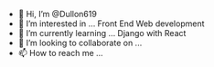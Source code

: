 - 👋 Hi, I’m @Dullon619
- 👀 I’m interested in ... Front End Web development
- 🌱 I’m currently learning ... Django with React
- 💞️ I’m looking to collaborate on ...
- 📫 How to reach me ...

<!---
Dullon619/Dullon619 is a ✨ special ✨ repository because its `README.md` (this file) appears on your GitHub profile.
You can click the Preview link to take a look at your changes.
--->
